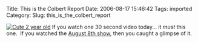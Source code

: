 Title: This is the Colbert Report
Date: 2006-08-17 15:46:42
Tags: imported
Category: 
Slug: this_is_the_colbert_report

<a title="This is the Colbert Report!" href="http://www.youtube.com/watch?v=0FenUvFAiwk"><img alt="Cute 2 year old" src="http://sjl-static14.sjl.youtube.com/vi/0FenUvFAiwk/2.jpg" /></a> If you watch one 30 second video today... it <em>must</em> this one.&nbsp; If you watched the <a title="Opening of the Colbert Report" href="http://www.youtube.com/watch?v=w2LHFhcF08U">August 8th show</a>, then you caught a glimpse of it.
